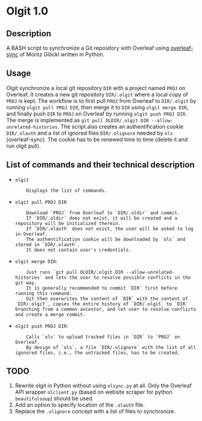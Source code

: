 # Olgit 1.0

## Description

A BASH script to synchronize a Git repository with Overleaf using [overleaf-sync](https://github.com/moritzgloeckl/overleaf-sync) of Moritz Glöckl written in Python.

## Usage

Olgit synchronize a local git repository `DIR` with a project named `PROJ` on Overleaf.
It creates a new git repository `DIR/.olgit` where a local copy of `PROJ` is kept.
The workflow is to first pull `PROJ` from Overleaf to `DIR/.olgit` by running `olgit pull PROJ DIR`, then merge it to `DIR` using `olgit merge DIR`, and finally push `DIR` to `PROJ` on Overleaf by running `olgit push PROJ DIR`.
The merge is implemented as `git pull OLDIR/.olgit DIR --allow-unrelated-histories`.
The script also creates an authentification cookie `DIR/.olauth` and a list of ignored files `DIR/.olignore` needed by `ols` (overleaf-sync).
The cookie has to be renewed time to time (delete it and run olgit pull).

## List of commands and their technical description

* `olgit`
   
          Displays the list of commands.
* `olgit pull PROJ DIR`

          Download `PROJ` from Overleaf to `DIR/.oldir` and commit.
          If `DIR/.oldir` does not exist, it will be created and a repository will be initialized therein.
          If `DIR/.olauth` does not exist, the user will be asked to log in Overleaf.
          The authentification cookie will be downloaded by `ols` and stored in `DIR/.olauth`.
          It does not contain user's credentials.
* `olgit merge DIR`:
          
          Just runs `git pull OLDIR/.olgit DIR --allow-unrelated-histories` and lets the user to resolve possible conflicts in the git way.
          It is generally recommended to commit `DIR` first before running this command.
          Git then overwrites the content of `DIR` with the content of `DIR/.olgit`, copies the entire history of `DIR/.olgit` to `DIR` branching from a common ancestor, and let user to resolve conflicts and create a merge commit.
* `olgit push PROJ DIR`:

          Calls `ols` to upload tracked files in `DIR` to `PROJ` on Overleaf.
          By design of `ols`, a file `DIR/.olignore` with the list of all ignnored files, i.e., the untracked files, has to be created.
          
## TODO

1. Rewrite olgit in Python without using `olsync.py` at all.
   Only the Overleaf API wrapper `olclient.py` (based on website scraper for python `beautifulsoup`) should be used.
2. Add an option to specify location of the `.olauth` file.
3. Replace the `.olignore` concept with a list of files to synchronize. 
